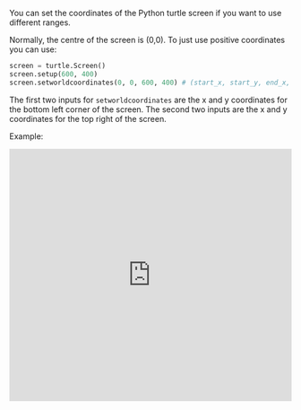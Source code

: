 You can set the coordinates of the Python turtle screen if you want to use different ranges. 

Normally, the centre of the screen is (0,0). To just use positive coordinates you can use:

```python
screen = turtle.Screen()
screen.setup(600, 400)
screen.setworldcoordinates(0, 0, 600, 400) # (start_x, start_y, end_x, end_y)
```

The first two inputs for `setworldcoordinates` are the x and y coordinates for the bottom left corner of the screen. The second two inputs are the x and y coordinates for the top right of the screen. 

Example:
<iframe src="https://trinket.io/embed/python/7800e0a83b?start=result" width="100%" height="450" frameborder="0" marginwidth="0" marginheight="0" allowfullscreen></iframe>